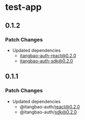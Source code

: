 # test-app

## 0.1.2

### Patch Changes

- Updated dependencies
  - itangbao-auth-react@0.2.0
  - itangbao-auth-sdk@0.2.0

## 0.1.1

### Patch Changes

- Updated dependencies
  - @itangbao-auth/react@0.2.0
  - @itangbao-auth/sdk@0.2.0
